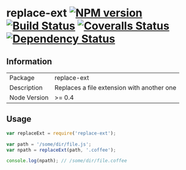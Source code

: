 # replace-ext [![NPM version][npm-image]][npm-url] [![Build Status][travis-image]][travis-url] [![Coveralls Status][coveralls-image]][coveralls-url] [![Dependency Status][david-image]][david-url]


## Information

<table>
<tr>
<td>Package</td><td>replace-ext</td>
</tr>
<tr>
<td>Description</td>
<td>Replaces a file extension with another one</td>
</tr>
<tr>
<td>Node Version</td>
<td>>= 0.4</td>
</tr>
</table>

## Usage

```javascript
var replaceExt = require('replace-ext');

var path = '/some/dir/file.js';
var npath = replaceExt(path, '.coffee');

console.log(npath); // /some/dir/file.coffee
```

[npm-url]: https://npmjs.org/package/replace-ext
[npm-image]: https://badge.fury.io/js/replace-ext.png

[travis-url]: https://travis-ci.org/wearefractal/replace-ext
[travis-image]: https://travis-ci.org/wearefractal/replace-ext.png?branch=master

[coveralls-url]: https://coveralls.io/r/wearefractal/replace-ext
[coveralls-image]: https://coveralls.io/repos/wearefractal/replace-ext/badge.png

[depstat-url]: https://david-dm.org/wearefractal/replace-ext
[depstat-image]: https://david-dm.org/wearefractal/replace-ext.png

[david-url]: https://david-dm.org/wearefractal/replace-ext
[david-image]: https://david-dm.org/wearefractal/replace-ext.png?theme=shields.io